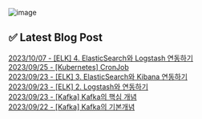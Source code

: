 ![image](https://user-images.githubusercontent.com/76645095/162124599-f9d701d6-e523-49c4-a6ce-193dc38f1026.png)

## ✅ Latest Blog Post

[2023/10/07 - [ELK] 4. ElasticSearch와 Logstash 연동하기](http://blog.naver.com/ds4ouj/223230708707) <br/>
[2023/09/25 - [Kubernetes] CronJob](http://blog.naver.com/ds4ouj/223221068058) <br/>
[2023/09/23 - [ELK] 3. ElasticSearch와 Kibana 연동하기](http://blog.naver.com/ds4ouj/223219861591) <br/>
[2023/09/23 - [ELK] 2. Logstash와 연동하기](http://blog.naver.com/ds4ouj/223219660517) <br/>
[2023/09/23 - [Kafka] Kafka의 핵심 개념](http://blog.naver.com/ds4ouj/223219540254) <br/>
[2023/09/22 - [Kafka] Kafka의 기본개념](http://blog.naver.com/ds4ouj/223218796217) <br/>
